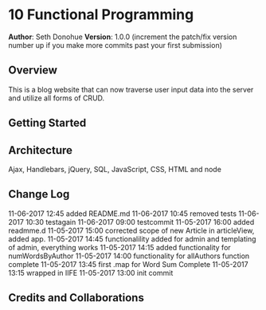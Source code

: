 # 10 Functional Programming

**Author**: Seth Donohue
**Version**: 1.0.0 (increment the patch/fix version number up if you make more commits past your first submission)

## Overview
<!-- Provide a high level overview of what this application is and why you are building it, beyond the fact that it's an assignment for a Code Fellows 301 class. (i.e. What's your problem domain?) -->
This is a blog website that can now traverse user input data into the server and utilize all forms of CRUD.

## Getting Started
<!-- What are the steps that a user must take in order to build this app on their own machine and get it running? -->


## Architecture
<!-- Provide a detailed description of the application design. What technologies (languages, libraries, etc) you're using, and any other relevant design information. -->
Ajax, Handlebars, jQuery, SQL, JavaScript, CSS, HTML and node


## Change Log
<!-- Use this are to document the iterative changes made to your application as each feature is successfully implemented. Use time stamps. Here's an examples:

01-01-2001 4:59pm - Application now has a fully-functional express server, with GET and POST routes for the book resource.-->
11-06-2017 12:45  added README.md
11-06-2017 10:45  removed tests
11-06-2017 10:30  testagain
11-06-2017 09:00  testcommit
11-05-2017 16:00  added readmme.d
11-05-2017 15:00  corrected scope of new Article in articleView, added app.
11-05-2017 14:45  functionalility added for admin and templating of admin, everything works
11-05-2017 14:15  added functionality for  numWordsByAuthor
11-05-2017 14:00  functionality for allAuthors function complete
11-05-2017 13:45  first .map for Word Sum Complete
11-05-2017 13:15  wrapped in IIFE
11-05-2017 13:00  init commit



## Credits and Collaborations
<!-- Give credit (and a link) to other people or resources that helped you build this application. -->
